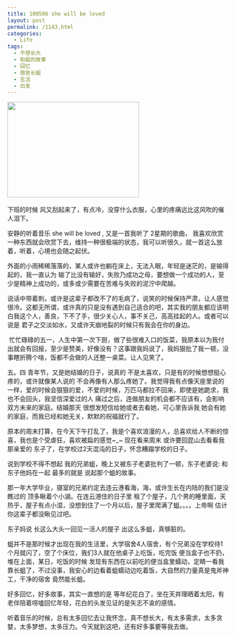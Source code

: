 ```yaml
---
title: 100506 she will be loved
layout: post
permalink: /1143.html
categories:
  - Life
tags:
  - 不想长大
  - 和蛆的故事
  - 回忆
  - 宿舍长蛆
  - 生活
  - 白发
---
```

[<img class="aligncenter size-medium wp-image-1144" title="bxzd" src="http://www.80aj.com/wp-content/uploads/2010/05/bxzd-300x217.jpg" alt="" width="300" height="217" />][1] 

下班的时候 风又刮起来了，有点冷，没穿什么衣服，心里的疼痛远比这风吹的催人泪下。

安静的听着音乐 she will be loved , 又是一首我听了 2星期的歌曲， 我喜欢欣赏一种东西就会欣赏下去，维持一种很极端的状态，我可以听很久，就一首这么放着，听着，心境也会随之起伏。

外面的小雨稀稀落落的，某人或许也躺在床上，无法入眠，年轻是迷茫的，是输得起的，我一直认为 输了比没有输好，失败乃成功之母，要想做一个成功的人，至少是精神上成功的，或多或少需要在苦难与失败的泥泞中爬越。

说话中带着刺，或许是这辈子都改不了的毛病了，说笑的时候保持严肃，让人感觉很冷。这都无所谓，或许真的只是没有遇到自己适合的吧，其实我的朋友都应该明白我这个人，善良，下不了手，很少关心人，事不关己，高高挂起的人。或者可以说是 君子之交淡如水，又或许天崩地裂的时候只有我会在你的身边。

 忙忙碌碌的五一，人生中第一次下厨，做了些很难入口的饭菜，我原本以为我付出就会有回报，至少是赞美，好像没有？这事跟我妈说了，我妈狠批了我一顿，没事瞎折腾个啥，饭都不会做的人还整一桌菜。让人见笑了。

五。四 青年节，又是她结婚的日子，说真的 不是太喜欢，只是有的时候想想挺心疼的，或许就像某人说的 不会再像有人那么疼她了。我觉得我有点像天座里说的一样，爱的时候会狠狠的爱，不爱的时候，万匹马都拉不回来，即使是她跪求，我也不会回头，我坚信深爱过的人 痛过之后，连做朋友的机会都不应该有，会影响双方未来的家庭。结婚那天 很想发短信给她或者去看她，可心里告诉我 她会有她的家庭，而我已经和她无关，默默的祝福就行了。

原本的周末打算，在今天下午打乱了，我是个喜欢浪漫的人，总喜欢给人不断的惊喜，我也是个受虐狂，喜欢被扁的感觉~_~ 现在看来周末 或许要回昆山去看看我那亲爱的 东子了，在学校过2天混沌的日子，怀念糟蹋学校的日子。

说到学校不得不想起 我的兄弟蛆，晚上又被东子老婆批判了一顿，东子老婆说: 和东子他妈在一起 最多的就是 说起那个蛆的故事。

那一年大学毕业，寝室的兄弟约定去连云港看海，海，或许生长在内陆的我们是没瞧过的 顶多瞅着个小湖。在连云港住的日子里 租了个屋子，几个男的睡里面，天热乎，屋子有点小湿，没想到住了一个月以后，屋子里爬满了蛆。。。。上帝啊 估计你这辈子都没瞅见过吧。

东子妈说 长这么大头一回见一活人的屋子 出这么多蛆，真够脏的。

蛆并不是那时候才出现在我的生活里，大学宿舍4人宿舍，有个兄弟没在学校待1个月就闪了，空了个床位，我们3人就在他桌子上吃饭，吃完饭 便当盒子也不扔，堆在上面，某日，吃饭的时候 发现有东西在以前吃的便当盒里蠕动，定睛一看我靠长蛆了，不过没事，我安心的边看着蛆蠕动边吃着饭，大自然的力量真是鬼斧神工，干净的宿舍 竟然能长蛆。

好多回忆，好多故事，其实一直想的是 等年纪花白了，坐在天井理晒着太阳，有老伴陪着唠嗑回忆年轻，花白的头发见证的是矢志不渝的感情。

听着音乐的时候，总有太多回忆去让我怀念，真不想长大，有太多需求，太多贪婪，太多梦想，太多压力。今天就到这吧，还有好多事要等我去做。

 [1]: http://www.80aj.com/wp-content/uploads/2010/05/bxzd.jpg